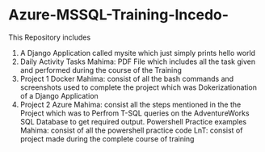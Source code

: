 # Azure-MSSQL-Training-Incedo-

This Repository includes 
1. A Django Application called mysite which just simply prints hello world
2. Daily Activity Tasks Mahima: PDF File which includes all the task given and performed during the course of the Training
3. Project 1 Docker Mahima:  consist of all the bash commands and screenshots used to complete the project which was Dokerizationation of a Django Application
4. Project 2 Azure Mahima: consist all the steps mentioned in the the Project which was to Perfrom T-SQL queries on the AdventureWorks SQL Database to get required output.
Powershell Practice examples Mahima: consist of all the powershell practice code
LnT: consist of project made during the complete course of training 

